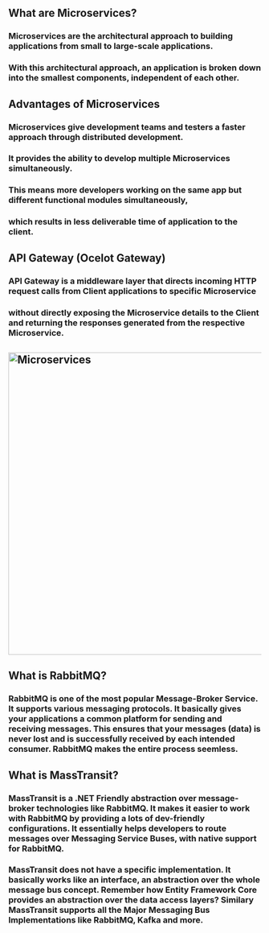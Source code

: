 ## What are Microservices?
### Microservices are the architectural approach to building applications from small to large-scale applications.
### With this architectural approach, an application is broken down into the smallest components, independent of each other.

## Advantages of Microservices
### Microservices give development teams and testers a faster approach through distributed development.
### It provides the ability to develop multiple Microservices simultaneously.
### This means more developers working on the same app but different functional modules simultaneously,
### which results in less deliverable time of application to the client.

##  API Gateway (Ocelot Gateway)
### API Gateway is a middleware layer that directs incoming HTTP request calls from Client applications to specific Microservice
### without directly exposing the Microservice details to the Client and returning the responses generated from the respective Microservice.
## <img width="601" alt="Microservices" src="https://github.com/AhmedSaberKhalil/MicrocervicesUsingOcelot-RabbitMq/assets/89740052/44c5b5ea-5e77-4a43-abdf-90fd47a9fe1b">

## What is RabbitMQ?
### RabbitMQ is one of the most popular Message-Broker Service. It supports various messaging protocols. It basically gives your applications a common platform for sending and receiving messages. This ensures that your messages (data) is never lost and is successfully received by each intended consumer. RabbitMQ makes the entire process seemless.
## What is MassTransit?
### MassTransit is a .NET Friendly abstraction over message-broker technologies like RabbitMQ. It makes it easier to work with RabbitMQ by providing a lots of dev-friendly configurations. It essentially helps developers to route messages over Messaging Service Buses, with native support for RabbitMQ.
### MassTransit does not have a specific implementation. It basically works like an interface, an abstraction over the whole message bus concept. Remember how Entity Framework Core provides an abstraction over the data access layers? Similary MassTransit supports all the Major Messaging Bus Implementations like RabbitMQ, Kafka and more.

